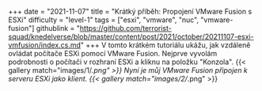 +++
date = "2021-11-07"
title = "Krátký příběh: Propojení VMware Fusion s ESXi"
difficulty = "level-1"
tags = ["esxi", "vmware", "nuc", "vmware-fusion"]
githublink = "https://github.com/terrorist-squad/knedelverse/blob/master/content/post/2021/october/20211107-esxi-vmfusion/index.cs.md"
+++
V tomto krátkém tutoriálu ukážu, jak vzdáleně ovládat počítače ESXi pomocí VMware Fusion. Nejprve vyvolám podrobnosti o počítači v rozhraní ESXi a kliknu na položku "Konzola".
{{< gallery match="images/1/*.png" >}}
Nyní je můj VMware Fusion připojen k serveru ESXi jako klient.
{{< gallery match="images/2/*.png" >}}

